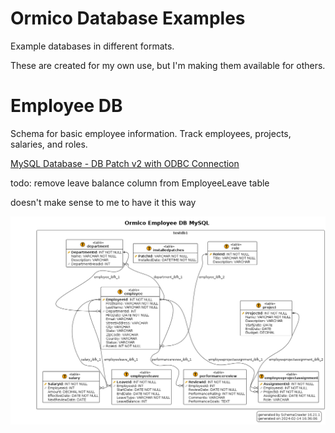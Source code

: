 # Ormico Database Examples

Example databases in different formats.

These are created for my own use, but I'm making them available for others.

# Employee DB

Schema for basic employee information. Track employees, projects, salaries, and roles.

[MySQL Database - DB Patch v2 with ODBC Connection](Employee-DB/dbpatchv2/odbc-mysql/README.md)

todo: remove leave balance column from EmployeeLeave table

doesn't make sense to me to have it this way

![Ormico Employee DB MySQL ERD](Employee-DB/dbpatchv2/odbc-mysql/docs/employee-db-mysql.png)
